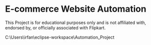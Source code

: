 # E-commerce Website Automation

This Project is for educational purposes only and is not affiliated with, endorsed by, or officially associated with Flipkart.

C:\Users\irfan\eclipse-workspace\Automation_Project
